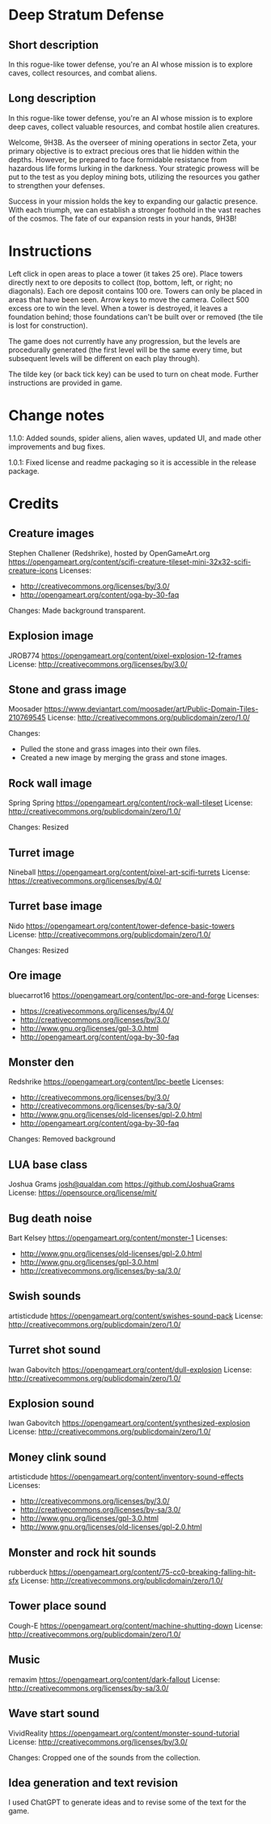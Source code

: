 Deep Stratum Defense
====================

## Short description
In this rogue-like tower defense, you're an AI whose mission is to explore caves, collect resources, and combat aliens.

## Long description
In this rogue-like tower defense, you're an AI whose mission is to explore deep caves, collect valuable resources, and combat hostile alien creatures.

Welcome, 9H3B. As the overseer of mining operations in sector Zeta, your primary objective is to extract precious ores that lie hidden within the depths. However, be prepared to face formidable resistance from hazardous life forms lurking in the darkness. Your strategic prowess will be put to the test as you deploy mining bots, utilizing the resources you gather to strengthen your defenses.

Success in your mission holds the key to expanding our galactic presence. With each triumph, we can establish a stronger foothold in the vast reaches of the cosmos. The fate of our expansion rests in your hands, 9H3B!

Instructions
============
Left click in open areas to place a tower (it takes 25 ore).
Place towers directly next to ore deposits to collect (top, bottom, left, or right; no diagonals).
Each ore deposit contains 100 ore.
Towers can only be placed in areas that have been seen.
Arrow keys to move the camera.
Collect 500 excess ore to win the level.
When a tower is destroyed, it leaves a foundation behind; those foundations can't be built over or removed (the tile is lost for construction).

The game does not currently have any progression, but the levels are procedurally generated (the first level will be the same every time, but subsequent levels will be different on each play through).

The tilde key (or back tick key) can be used to turn on cheat mode. Further instructions are provided in game.

Change notes
============

1.1.0: Added sounds, spider aliens, alien waves, updated UI, and made other improvements and bug fixes.

1.0.1: Fixed license and readme packaging so it is accessible in the release package.

Credits
=======

## Creature images
Stephen Challener (Redshrike), hosted by OpenGameArt.org
https://opengameart.org/content/scifi-creature-tileset-mini-32x32-scifi-creature-icons
Licenses:
* http://creativecommons.org/licenses/by/3.0/
* http://opengameart.org/content/oga-by-30-faq

Changes: Made background transparent.

## Explosion image
JROB774
https://opengameart.org/content/pixel-explosion-12-frames
License: http://creativecommons.org/licenses/by/3.0/

## Stone and grass image
Moosader
https://www.deviantart.com/moosader/art/Public-Domain-Tiles-210769545
License: http://creativecommons.org/publicdomain/zero/1.0/

Changes:
* Pulled the stone and grass images into their own files.
* Created a new image by merging the grass and stone images.

## Rock wall image
Spring Spring
https://opengameart.org/content/rock-wall-tileset
License: http://creativecommons.org/publicdomain/zero/1.0/

Changes: Resized

## Turret image
Nineball
https://opengameart.org/content/pixel-art-scifi-turrets
License: https://creativecommons.org/licenses/by/4.0/

## Turret base image
Nido
https://opengameart.org/content/tower-defence-basic-towers
License: http://creativecommons.org/publicdomain/zero/1.0/

Changes: Resized

## Ore image
bluecarrot16
https://opengameart.org/content/lpc-ore-and-forge
Licenses:
* https://creativecommons.org/licenses/by/4.0/
* http://creativecommons.org/licenses/by/3.0/
* http://www.gnu.org/licenses/gpl-3.0.html
* http://opengameart.org/content/oga-by-30-faq

## Monster den
Redshrike
https://opengameart.org/content/lpc-beetle
Licenses:
* http://creativecommons.org/licenses/by/3.0/
* http://creativecommons.org/licenses/by-sa/3.0/
* http://www.gnu.org/licenses/old-licenses/gpl-2.0.html
* http://opengameart.org/content/oga-by-30-faq

Changes: Removed background

## LUA base class
Joshua Grams <josh@qualdan.com>
https://github.com/JoshuaGrams
License: https://opensource.org/license/mit/

## Bug death noise
Bart Kelsey
https://opengameart.org/content/monster-1
Licenses:
* http://www.gnu.org/licenses/old-licenses/gpl-2.0.html
* http://www.gnu.org/licenses/gpl-3.0.html
* http://creativecommons.org/licenses/by-sa/3.0/

## Swish sounds
artisticdude
https://opengameart.org/content/swishes-sound-pack
License: http://creativecommons.org/publicdomain/zero/1.0/

## Turret shot sound
Iwan Gabovitch
https://opengameart.org/content/dull-explosion
License: http://creativecommons.org/publicdomain/zero/1.0/

## Explosion sound
Iwan Gabovitch
https://opengameart.org/content/synthesized-explosion
License: http://creativecommons.org/publicdomain/zero/1.0/

## Money clink sound
artisticdude
https://opengameart.org/content/inventory-sound-effects
Licenses:
* http://creativecommons.org/licenses/by/3.0/
* http://creativecommons.org/licenses/by-sa/3.0/
* http://www.gnu.org/licenses/gpl-3.0.html
* http://www.gnu.org/licenses/old-licenses/gpl-2.0.html

## Monster and rock hit sounds
rubberduck
https://opengameart.org/content/75-cc0-breaking-falling-hit-sfx
License: http://creativecommons.org/publicdomain/zero/1.0/

## Tower place sound
Cough-E
https://opengameart.org/content/machine-shutting-down
License: http://creativecommons.org/publicdomain/zero/1.0/

## Music
remaxim
https://opengameart.org/content/dark-fallout
License: http://creativecommons.org/licenses/by-sa/3.0/

## Wave start sound
VividReality
https://opengameart.org/content/monster-sound-tutorial
License: http://creativecommons.org/licenses/by/3.0/

Changes: Cropped one of the sounds from the collection.

## Idea generation and text revision
I used ChatGPT to generate ideas and to revise some of the text for the game.
